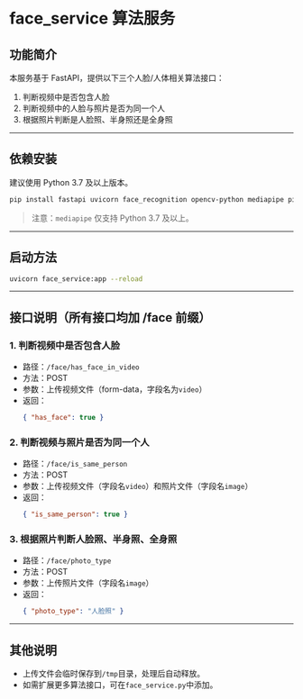 # face_service 算法服务

## 功能简介
本服务基于 FastAPI，提供以下三个人脸/人体相关算法接口：

1. 判断视频中是否包含人脸
2. 判断视频中的人脸与照片是否为同一个人
3. 根据照片判断是人脸照、半身照还是全身照

---

## 依赖安装
建议使用 Python 3.7 及以上版本。

```bash
pip install fastapi uvicorn face_recognition opencv-python mediapipe pillow
```

> 注意：`mediapipe` 仅支持 Python 3.7 及以上。

---

## 启动方法

```bash
uvicorn face_service:app --reload
```

---

## 接口说明（所有接口均加 /face 前缀）

### 1. 判断视频中是否包含人脸
- 路径：`/face/has_face_in_video`
- 方法：POST
- 参数：上传视频文件（form-data，字段名为`video`）
- 返回：
  ```json
  { "has_face": true }
  ```

### 2. 判断视频与照片是否为同一个人
- 路径：`/face/is_same_person`
- 方法：POST
- 参数：上传视频文件（字段名`video`）和照片文件（字段名`image`）
- 返回：
  ```json
  { "is_same_person": true }
  ```

### 3. 根据照片判断人脸照、半身照、全身照
- 路径：`/face/photo_type`
- 方法：POST
- 参数：上传照片文件（字段名`image`）
- 返回：
  ```json
  { "photo_type": "人脸照" }
  ```

---

## 其他说明
- 上传文件会临时保存到`/tmp`目录，处理后自动释放。
- 如需扩展更多算法接口，可在`face_service.py`中添加。 